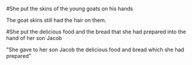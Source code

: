 #She put the skins of the young goats on his hands

The goat skins still had the hair on them.

#She put the delicious food and the bread that she had prepared into the hand of her son Jacob

"She gave to her son Jacob the delicious food and bread which she had prepared"